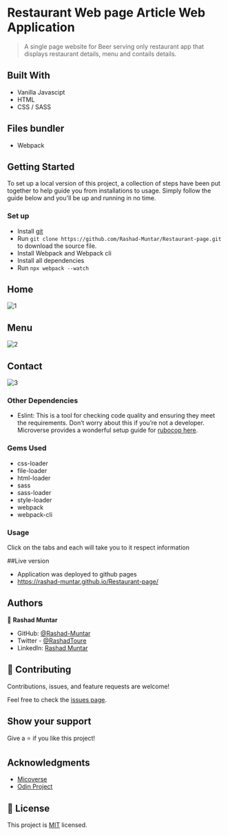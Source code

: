 # Restaurant Web page Article Web Application

> A single page website for Beer serving only restaurant app that displays restaurant details, menu and contails details.

## Built With
- Vanilla Javascipt
- HTML
- CSS / SASS

## Files bundler
- Webpack

## Getting Started
To set up a local version of this project, a collection of steps have been put together to help guide you from installations to usage. 
Simply follow the guide below and you'll be up and running in no time.

### Set up

- Install [git](https://git-scm.com/downloads)
- Run `git clone https://github.com/Rashad-Muntar/Restaurant-page.git` to download the source file.
- Install Webpack and Webpack cli
- Install all dependencies
- Run `npx webpack --watch`

## Home

![1](https://user-images.githubusercontent.com/58520480/120074773-fa77a980-c08d-11eb-8196-0a056b1188d2.png)

## Menu

![2](https://user-images.githubusercontent.com/58520480/120074795-167b4b00-c08e-11eb-8dc2-d1ae07f886da.png)

## Contact
![3](https://user-images.githubusercontent.com/58520480/120074817-2eeb6580-c08e-11eb-99e9-7a2ab67c3900.png)


### Other Dependencies

- Eslint: This is a tool for checking code quality and ensuring they meet the requirements. Don’t worry about this if you’re not a developer. Microverse provides a wonderful setup guide for [rubocop here](https://github.com/microverseinc/linters-config/tree/master/ruby).

### Gems Used
- css-loader
- file-loader
- html-loader
- sass
- sass-loader
- style-loader
- webpack
- webpack-cli


### Usage
Click on the tabs and each will take you to it respect information


##Live version
- Application was deployed to github pages
- https://rashad-muntar.github.io/Restaurant-page/

## Authors

👤 **Rashad Muntar**

- GitHub: [@Rashad-Muntar](https://github.com/Rashad-Muntar)
- Twitter - [@RashadToure](https://twitter.com/RashadToure)
- LinkedIn: [Rashad Muntar](https://www.linkedin.com/in/rashad-muntar/)

## 🤝 Contributing

Contributions, issues, and feature requests are welcome!

Feel free to check the [issues page](https://github.com/Rashad-Muntar/Restaurant-page/issues).

## Show your support

Give a ⭐️ if you like this project!

## Acknowledgments

- [Micoverse](https://microverse.org)
- [Odin Project](https://www.theodinproject.com/paths/full-stack-javascript/courses/javascript/lessons/restaurant-page)


## 📝 License

This project is [MIT](https://github.com/Rashad-Muntar/Restaurant-page/blob/app_logic/LICENSE) licensed.
